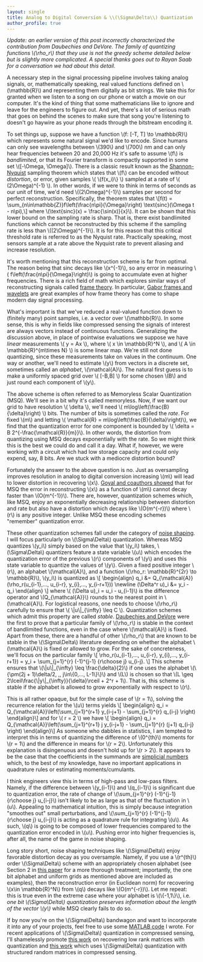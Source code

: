 ```yaml
---
layout: single
title: Analog to Digital Conversion & \\(\Sigma\Delta\\) Quantization
author_profile: true
---
```


*Update: an earlier version of this post incorrectly characterized the contribution from Daubechies and DeVore.
The family of quantizing functions \\(\rho\_r\\) that they use is not the greedy scheme detailed below but is
slightly more complicated. A special thanks goes out to Rayan Saab for a conversation we had about this detail.*

A necessary step in the signal processing pipeline involves taking analog signals, or, mathematically speaking,
real valued functions defined on \\(\mathbb{R}\\) and representing them digitally as bit strings. We take this for
granted when we listen to a song on our phone or watch a movie on our computer. It's the kind of thing that some mathematicians
like to ignore and leave for the engineers to figure out. And yet, there's a lot of serious math that goes on
behind the scenes to make sure that song you're listening to doesn't go haywire as your phone reads through the bitstream
encoding it.

To set things up, suppose we have a function \\(f: [-T, T] \to \mathbb{R}\\) which represents 
some natural signal we'd like to encode. Since humans can only see wavelengths between
\\(390\\) and \\(700\\) nm and can only hear frequencies between 20 and 20,000 Hz it's safe
to assume \\(f\\) is *bandlimited*, or that its Fourier transform is compactly supported
in some set \\([-\Omega, \Omega]\\). There is a classic result known as the [Shannon-Nyquist](https://en.wikipedia.org/wiki/Nyquist%E2%80%93Shannon_sampling_theorem) 
sampling theorem which states that \\(f\\) can be encoded without *distortion*, or error, given samples
\\( \\{f(x\_i)\\} \\) sampled at a rate of \\( (2\Omega)^{-1} \\). In other words, if we were to think in terms of
seconds as our unit of time, we'd need \\((2\Omega)^{-1}\\) samples per second for perfect reconstruction. Specifically, the theorem
states that
\\[f(t) = \sum_{n\in\mathbb{Z}}f\left(\frac{n\pi}{\Omega}\right) \text{sinc}(\Omega t - n\pi),\\]
where \\(\text{sinc}(x) = \frac{\sin(x)}{x}\\). It can be shown that this lower bound on the sampling
rate is sharp. That is, there exist bandlimited functions which cannot be reconstructed by this scheme if the sampling
rate is less than \\((2\Omega)^{-1}\\). It is for this reason that this critical threshold rate is referred to as the
Nyquist rate. Practically speaking, most sensors sample at a rate above the Nyquist rate to prevent aliasing and increase resolution.

It's worth mentioning that this reconstruction scheme is far from optimal. The reason being that
sinc decays like \\(x^{-1}\\), so any error in measuring \\( f\left(\frac{n\pi}{\Omega}\right)\\)
is going to accumulate even at higher frequencies. There is a rich field of math which explores similar
ways of reconstructing signals called [frame theory](https://en.wikipedia.org/wiki/Frame_(linear_algebra)).
In particular, [Gabor frames and wavelets](https://en.wikipedia.org/wiki/Overcompleteness) are great examples of how frame theory has come to shape
modern day signal processing.

What's important is that we've reduced a real-valued function down to (finitely many) point
samples, i.e. a vector over \\(\mathbb{R}\\). In some sense, this is why in fields like compressed
sensing the signals of interest are always vectors instead of continuous functions. Generalizing the discussion above,
in place of pointwise evaluations we suppose we have *linear* measurements \\( y = Ax \\), where
\\( x \in \mathbb{R}^N \\), and \\( A \in \mathbb{R}^{m\times N} \\) is some linear map. 
We're still not done quantizing, since these measurements take on values
in the continuum. One way or another, we'll need to estimate \\(y\\) from vectors in a discrete set, sometimes
called an *alphabet*, \\(\mathcal{A}\\). The natural first guess is to make a uniformly spaced grid over
\\( [-B,B] \\) for some chosen \\(B\\) and just round each component of \\(y\\).

The above scheme is often referred to as Memoryless Scalar Quantization (MSQ). We'll see in a bit why it's called memoryless. 
Now, if we want our grid to have resolution \\( \delta \\), we'll need \\( m\log\left(\frac{B}{\delta}\right) \\) bits.
The number of bits is sometimes called the *rate*. For fixed \\(m\\) and letting \\( \mathcal{R} = m\log\left(\frac{B}{\delta}\right)\\), we find
that the quantization error for one component is bounded by \\( \delta = B 2^{-\frac{\mathcal{R}}{m}}\\). In other words, the distortion from quantizing using MSQ decays
exponentially with the rate. So we might think this is the best we could do and call it a day. What if, however, we were working
with a circuit which had low storage capacity and could only expend, say, 8 bits. Are we stuck with a mediocre distortion bound?

Fortunately the answer to the above question is no. Just as oversampling improves resolution in analog to digital conversion 
increasing \\(m\\) will lead to lower distortion in recovering \\(x\\). [Goyal and coauthors showed](http://ieeexplore.ieee.org/abstract/document/650985/) 
that for MSQ the error in reconstructing \\(x\\) as a function of \\(m\\) cannot decay faster than \\(O(m^{-1})\\). There are, however, quantization schemes which, like MSQ, enjoy
an exponentially decreasing relationship between distortion and rate but also have a distortion which decays like \\(O(m^{-r})\\) where
\\(r\\) is any positive integer. Unlike MSQ these encoding schemes "remember" quantization error.

These other quantization schemes fall under the category of [noise shaping](https://en.wikipedia.org/wiki/Noise_shaping).
I will focus particularly on \\(\Sigma\Delta\\) quantization. Whereas MSQ quantizes \\(y\_i\\) simply based on the value
that \\(y\_i\\) takes, \\(\Sigma\Delta\\) quantizers feature a state variable \\(u\\) which encodes the quantization
error of the previous \\(r\\) components of \\(y\\) and uses this state variable to quantize the values of \\(y\\).
Given a fixed positive integer \\(r\\), an alphabet \\(\mathcal{A}\\), and a function \\(\rho\_r: \mathbb{R}^{2r} \to \mathbb{R}\\),
\\(y\_i\\) is quantized as
\\[ \begin{align}
q\_i &= Q\_{\mathcal{A}}(\rho\_r(u\_{i-1},..., u\_{i-r}, y\_{i},..., y\_{i-r+1})) \newline
(\Delta^r u)\_i &= y\_i - q\_i 
\end{align}
\\]
where \\( (\Delta u)\_i = u\_i - u\_{i-1}\\) is the difference operator and \\(Q\_{\mathcal{A}}\\) rounds to the nearest
point in \\(\mathcal{A}\\). For logistical reasons, one needs to choose \\(\rho\_r\\) carefully to ensure that 
\\( \\|u\\|\_{\infty} \leq C \\). Quantization schemes which admit this property are called *stable*. [Daubechies and DeVore](https://services.math.duke.edu/~ingrid/publications/annals-v158-n2-p09.pdf)
were the first to prove that a particular family of \\(\rho\_r\\) is stable in the context of bandlimited functions, even in the case where \\(\mathcal{A}\\) is fixed.
Apart from these, there are a handful of other \\(\rho\_r\\) that are known to be stable in the \\(\Sigma\Delta\\) literature depending on whether the alphabet \\(\mathcal{A}\\) is fixed or allowed to grow. 
For the sake of concreteness, we'll focus on the particular family
\\[ \rho\_r(u\_{i-1},..., u\_{i-r}, y\_{i},..., y\_{i-r+1}) = y\_i + \sum\_{j=1}^{r} (-1)^{j-1} {r\choose j} u\_{i-j}. \\]
This scheme ensures that \\(\\|u\\|\_{\infty} \leq \frac{\delta}{2}\\) if one uses the alphabet \\(\\{\pm(2j + 1)\delta/2, \,\, j\in\\{0,..., L-1\\}\\}\\)
and \\(L\\) is chosen so that \\(L \geq 2\lceil\frac{\\|y\\|_{\infty}}{\delta}\rceil + 2^r + 1\\). That is, this scheme is stable if the alphabet
is allowed to grow exponentially with respect to \\(r\\).

This is all rather opaque, but for the simple case of \\(r = 1\\), solving the recurrence relation for the \\(u\\) terms
yields
\\[ \begin{align}
q\_i = Q\_{\mathcal{A}}\left(\sum\_{j=1}^{r+1} y\_{i-j+1} - \sum\_{j=1}^{r} q\_{i-j} \right)
\end{align}\\]
and for \\( r = 2 \\) we have
\\[ \begin{align}
q\_i = Q\_{\mathcal{A}}\left(\sum\_{j=1}^{r+1} j y\_{i-j+1} - \sum\_{j=1}^{r} (j+1) q\_{i-j} \right)
\end{align}\\]
As someone who dabbles in statistics, I am tempted to interpret this in terms of quantizing the difference of \\(0^{th}\\)
moments for \\(r = 1\\) and the difference in means for \\(r = 2\\). Unfortunately this explanation is disingenuous
and doesn't hold up for \\(r > 2\\). It appears to be the case that the coefficients in the summands are 
[simplicial numbers](http://oeis.org/wiki/Simplicial_polytopic_numbers) which, to the best of my knowledge, have no
important applications in quadrature rules or estimating moments/cumulants. 

I think engineers view this in terms of high-pass and low-pass filters. Namely, if the difference between \\(y\_{i-1}\\) 
and \\(q_{i-1}\\) is significant due to quantization error, the rate of change of \\(\sum\_{j=1}^{r} (-1)^{j-1} {r\choose j} u\_{i-j}\\) isn't likely
to be as large as that of the fluctuation in \\(u\\). Appealing to mathematical intuition, this is simply because integration
"smoothes out" small perturbations, and \\(\sum\_{j=1}^{r} (-1)^{j-1} {r\choose j} u\_{i-j}\\) is acting as a quadrature rule for integrating \\(u\\). As such, \\(q\\)
is going to be composed of lower frequencies compared to the quantization error encoded in \\(u\\). Pushing error into higher frequencies is, after all,
the name of the game in noise shaping.

Long story short, noise shaping techniques like \\(\Sigma\Delta\\) enjoy favorable distortion decay
as you oversample. Namely, if you use a \\(r^{th}\\) order \\(\Sigma\Delta\\) scheme with an appropriately chosen alphabet
(see Section 2 in [this paper](https://arxiv.org/pdf/1306.4549.pdf) for a more thorough treatment; importantly, the one bit alphabet and uniform grids
as mentioned above are included as examples), then the reconstruction
error (in Euclidean norm) for recovering \\(x\in \mathbb{R}^N\\) from \\(q\\) decays like \\(O(m^{-r})\\). 
Let me repeat: this is true even in the extreme case where your alphabet is \\(\\{-1,1\\}\\), i.e. 
*one bit \\(\Sigma\Delta\\) quantization preserves information 
about the length of the vector \\(y\\)* while MSQ clearly fails to do so.

If by now you're on the \\(\Sigma\Delta\\) bandwagon and want to incorporate it into any of your projects, feel free to use some 
[MATLAB code](https://github.com/elybrand/SigmaDelta) I wrote. For recent applications of \\(\Sigma\Delta\\) quantization
in compressed sensing, I'll shamelessly promote [this work](https://arxiv.org/abs/1709.09803) on recovering low rank matrices with quantization 
and [this work](https://arxiv.org/abs/1801.08639) which uses \\(\Sigma\Delta\\) quantization with structured random matrices in compressed sensing.
